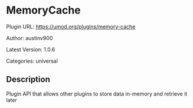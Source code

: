 # MemoryCache

Plugin URL: https://umod.org/plugins/memory-cache

Author: austinv900

Latest Version: 1.0.6

Categories: universal

## Description

Plugin API that allows other plugins to store data in-memory and retrieve it later

